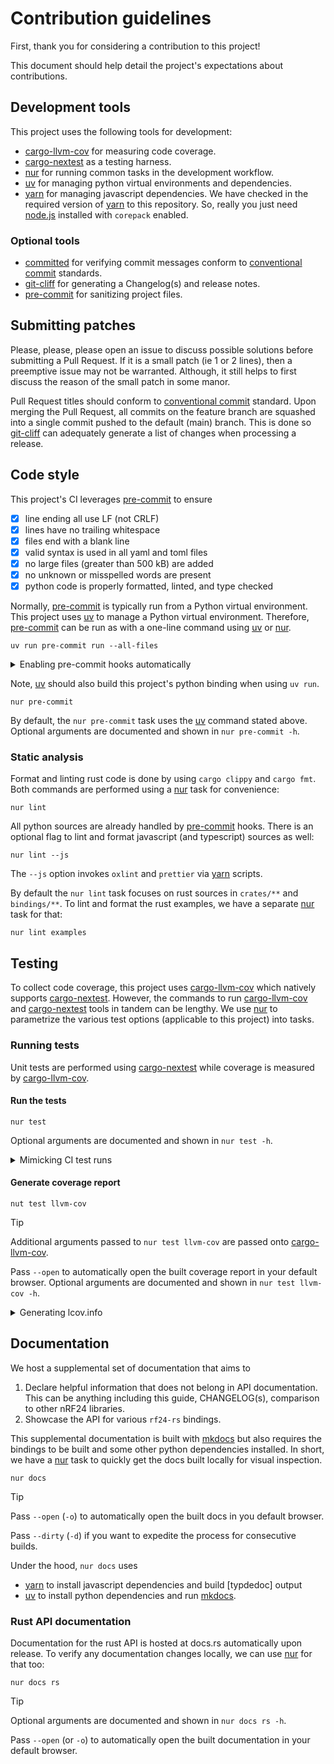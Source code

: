 # Contribution guidelines

First, thank you for considering a contribution to this project!

This document should help detail the project's expectations about contributions.

## Development tools

This project uses the following tools for development:

- [cargo-llvm-cov] for measuring code coverage.
- [cargo-nextest] as a testing harness.
- [nur] for running common tasks in the development workflow.
- [uv] for managing python virtual environments and dependencies.
- [yarn] for managing javascript dependencies.
  We have checked in the required version of [yarn] to this repository.
  So, really you just need [node.js] installed with `corepack` enabled.

### Optional tools

- [committed] for verifying commit messages conform to [conventional commit] standards.
- [git-cliff] for generating a Changelog(s) and release notes.
- [pre-commit] for sanitizing project files.

[cargo-llvm-cov]: https://crates.io/crates/cargo-llvm-cov
[cargo-nextest]: https://crates.io/crates/cargo-nextest
[nur]: https://crates.io/crates/nur
[uv]: https://docs.astral.sh/uv
[yarn]: https://yarnpkg.com/
[node.js]: https://nodejs.org
[committed]: https://crates.io/crates/committed
[conventional commit]: https://www.conventionalcommits.org
[git-cliff]: https://crates.io/crates/git-cliff
[pre-commit]: https://pre-commit.com

## Submitting patches

Please, please, please open an issue to discuss possible solutions before submitting a Pull Request.
If it is a small patch (ie 1 or 2 lines), then a preemptive issue may not be warranted.
Although, it still helps to first discuss the reason of the small patch in some manor.

Pull Request titles should conform to [conventional commit] standard.
Upon merging the Pull Request, all commits on the feature branch are squashed into a single commit pushed to the default (main) branch.
This is done so [git-cliff] can adequately generate a list of changes when processing a release.

## Code style

This project's CI leverages [pre-commit] to ensure

- [x] line ending all use LF (not CRLF)
- [x] lines have no trailing whitespace
- [x] files end with a blank line
- [x] valid syntax is used in all yaml and toml files
- [x] no large files (greater than 500 kB) are added
- [x] no unknown or misspelled words are present
- [x] python code is properly formatted, linted, and type checked

Normally, [pre-commit] is typically run from a Python virtual environment.
This project uses [uv] to manage a Python virtual environment.
Therefore, [pre-commit] can be run as with a one-line command using [uv] or [nur].

```shell
uv run pre-commit run --all-files
```

<details><summary>Enabling pre-commit hooks automatically</summary>

When creating a commit via `git`, the [pre-commit] hooks can be automatically invoked. This may slow the development workflow a bit and requires a separate command to enable it.

```shell
uv run pre-commit install
```

</details>

Note, [uv] should also build this project's python binding when using `uv run`.

```shell
nur pre-commit
```

By default, the `nur pre-commit` task uses the [uv] command stated above.
Optional arguments are documented and shown in `nur pre-commit -h`.

### Static analysis

Format and linting rust code is done by using `cargo clippy` and `cargo fmt`.
Both commands are performed using a [nur] task for convenience:

```shell
nur lint
```

All python sources are already handled by [pre-commit] hooks.
There is an optional flag to lint and format javascript (and typescript) sources as well:

```shell
nur lint --js
```

The `--js` option invokes `oxlint` and `prettier` via [yarn] scripts.

By default the `nur lint` task focuses on rust sources in `crates/**` and `bindings/**`.
To lint and format the rust examples, we have a separate [nur] task for that:

```shell
nur lint examples
```

## Testing

To collect code coverage, this project uses [cargo-llvm-cov] which natively supports [cargo-nextest].
However, the commands to run [cargo-llvm-cov] and [cargo-nextest] tools in tandem can be lengthy.
We use [nur] to parametrize the various test options (applicable to this project) into tasks.

### Running tests

Unit tests are performed using [cargo-nextest] while coverage is measured by [cargo-llvm-cov].

#### Run the tests

```shell
nur test
```

Optional arguments are documented and shown in `nur test -h`.

<details><summary>Mimicking CI test runs</summary>

The `default` test profile skips tests that are known to run longer than
10 seconds and only shows verbose output for tests that fail.
The `ci` test profile includes slow tests and enables more verbose output.
To enable the `ci` test profile, simply pass `--profile ci` (or `-p ci`)
to the `nur test` command:

```shell
nur test -p ci
```

</details>

#### Generate coverage report

```shell
nut test llvm-cov
```

> [!TIP]
> Additional arguments passed to `nur test llvm-cov` are passed onto [cargo-llvm-cov].
>
> Pass `--open` to automatically open the built coverage report in your default browser.
> Optional arguments are documented and shown in `nur test llvm-cov -h`.

<details><summary>Generating lcov.info</summary>

A "lcov.info" file is uploaded to codecov.
Some developer tooling might also make use of the lcov format (eg. the VS Code ext named "Coverage Gutters").
This lcov.info file can be created with our [nur] task:

```shell
nur test lcov
```

</details>

## Documentation

We host a supplemental set of documentation that aims to

1. Declare helpful information that does not belong in API documentation.
   This can be anything including this guide, CHANGELOG(s), comparison to other nRF24 libraries.
2. Showcase the API for various `rf24-rs` bindings.

This supplemental documentation is built with [mkdocs] but also requires
the bindings to be built and some other python dependencies installed.
In short, we have a [nur] task to quickly get the docs built locally for visual inspection.

```shell
nur docs
```

> [!TIP]
> Pass `--open` (`-o`) to automatically open the built docs in you default browser.
>
> Pass `--dirty` (`-d`) if you want to expedite the process for consecutive builds.

Under the hood, `nur docs` uses

- [yarn] to install javascript dependencies and build [typdedoc] output
- [uv] to install python dependencies and run [mkdocs].

[typedoc]: https://www.npmjs.com/package/typedoc
[mkdocs]: https://www.mkdocs.org/

### Rust API documentation

Documentation for the rust API is hosted at docs.rs automatically upon release.
To verify any documentation changes locally, we can use [nur] for that too:

```shell
nur docs rs
```

> [!TIP]
> Optional arguments are documented and shown in `nur docs rs -h`.
>
> Pass `--open` (or `-o`) to automatically open the built documentation in your default browser.
